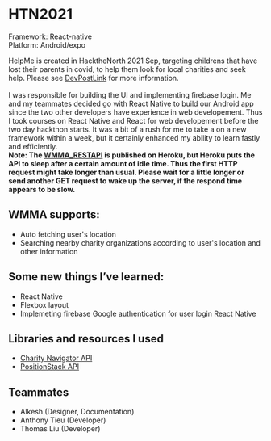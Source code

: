 # HTN2021

Framework: React-native
<br />
Platform: Android/expo
<br />

HelpMe is created in HacktheNorth 2021 Sep, targeting childrens that have lost their parents in covid, to help them look for local charities and seek help. Please see [DevPostLink](https://devpost.com/software/helpme-n5w3hg) for more information.
<br />
<br />
I was responsible for building the UI and implementing firebase login. Me and my teammates decided go with React Native to build our Android app since the two other developers have experience in web developement. Thus I took courses on React Native and React for web developement before the two day hackthon starts. It was a bit of a rush for me to take a on a new framework within a week, but it certainly enhanced my ability to learn fastly and efficiently. 
<br />
**Note: The [WMMA_RESTAPI](https://github.com/AndersonHsieh0330/WMMA_WhereMyMoneyAt_RestAPI) is published on Heroku, but Heroku puts the API to sleep after a certain amount of idle time. Thus the first HTTP request might take longer than usual. Please wait for a little longer or send another GET request to wake up the server, if the respond time appears to be slow.**


## WMMA supports:
- Auto fetching user's location
- Searching nearby charity organizations according to user's location and other information

## Some new things I’ve learned:
- React Native
- Flexbox layout
- Implemeting firebase Google authentication for user login React Native

## Libraries and resources I used 
- [Charity Navigator API](https://charity.3scale.net/)
- [PositionStack API](https://positionstack.com/)

## Teammates
- Alkesh (Designer, Documentation)
- Anthony Tieu (Developer)
- Thomas Liu (Developer)
